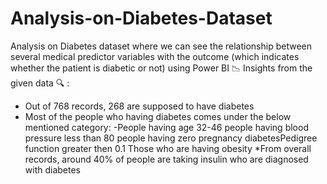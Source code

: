 # Analysis-on-Diabetes-Dataset
Analysis on Diabetes dataset where we can see the relationship between several medical predictor variables with the outcome (which indicates whether the patient is diabetic or not) using Power BI 📉 
Insights from the given data 🔍 :
* Out of 768 records, 268 are supposed to have diabetes 
* Most of the people who having diabetes comes under the below mentioned category:
-People having age 32-46 
people having blood pressure less than 80
people having zero pregnancy
diabetesPedigree function greater then 0.1
Those who are having obesity
*From overall records, around 40% of people are taking insulin who are diagnosed with diabetes
